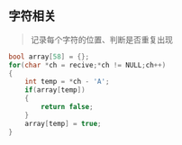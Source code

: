## 字符相关

> 记录每个字符的位置、判断是否重复出现
>
> 

```c
bool array[58] = {};
for(char *ch = recive;*ch != NULL;ch++)
{
	int temp = *ch - 'A';
	if(array[temp])
	{
		return false;
	}
    array[temp] = true;
}
```

